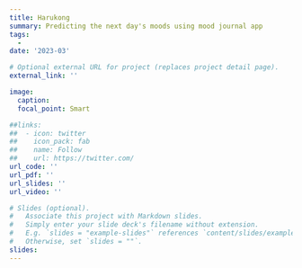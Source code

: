 ```yaml
---
title: Harukong
summary: Predicting the next day's moods using mood journal app
tags: 
  - 
date: '2023-03'

# Optional external URL for project (replaces project detail page).
external_link: ''

image:
  caption: 
  focal_point: Smart

##links:
##  - icon: twitter
##    icon_pack: fab
##    name: Follow
##    url: https://twitter.com/
url_code: ''
url_pdf: ''
url_slides: ''
url_video: ''

# Slides (optional).
#   Associate this project with Markdown slides.
#   Simply enter your slide deck's filename without extension.
#   E.g. `slides = "example-slides"` references `content/slides/example-slides.md`.
#   Otherwise, set `slides = ""`.
slides: 
---
```


